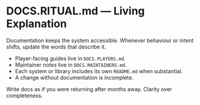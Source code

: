 # DOCS.RITUAL.md — Living Explanation

Documentation keeps the system accessible. Whenever behaviour or intent shifts, update the words that describe it.

- Player-facing guides live in `DOCS.PLAYERS.md`.
- Maintainer notes live in `DOCS.MAINTAINERS.md`.
- Each system or library includes its own `README.md` when substantial.
- A change without documentation is incomplete.

Write docs as if you were returning after months away. Clarity over completeness.
